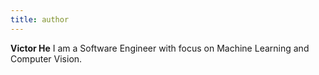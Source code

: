 ```yaml
---
title: author
---
```


**Victor He** I am a Software Engineer with focus on Machine Learning and Computer Vision.
